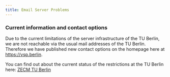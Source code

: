 ```yaml
---
title: Email Server Problems
---
```


### Current information and contact options

Due to the current limitations of the server infrastructure of the TU Berlin, we are not reachable via the usual mail addresses of the TU Berlin. Therefore we have published new contact options on the homepage here at <https://vsp.berlin>.

You can find out about the current status of the restrictions at the TU Berlin here: [ZECM TU Berlin](https://www.campusmanagement.tu-berlin.de/zecm/)
